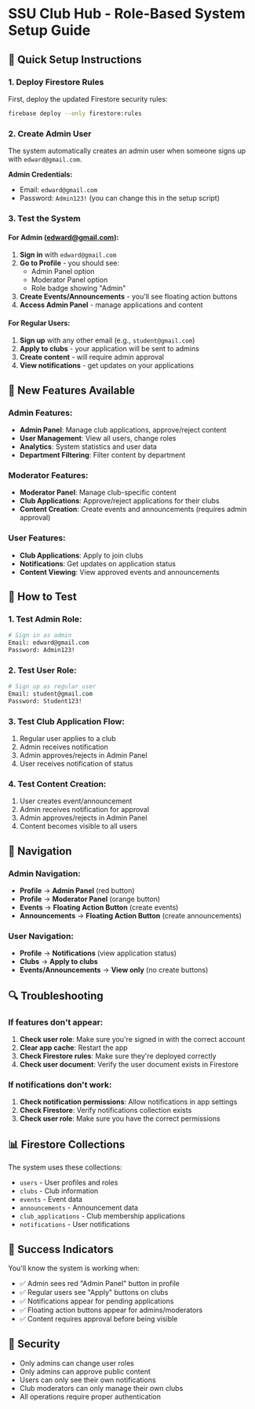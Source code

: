 # SSU Club Hub - Role-Based System Setup Guide

## 🚀 Quick Setup Instructions

### 1. Deploy Firestore Rules
First, deploy the updated Firestore security rules:

```bash
firebase deploy --only firestore:rules
```

### 2. Create Admin User
The system automatically creates an admin user when someone signs up with `edward@gmail.com`. 

**Admin Credentials:**
- Email: `edward@gmail.com`
- Password: `Admin123!` (you can change this in the setup script)

### 3. Test the System

#### For Admin (edward@gmail.com):
1. **Sign in** with `edward@gmail.com`
2. **Go to Profile** - you should see:
   - Admin Panel option
   - Moderator Panel option
   - Role badge showing "Admin"
3. **Create Events/Announcements** - you'll see floating action buttons
4. **Access Admin Panel** - manage applications and content

#### For Regular Users:
1. **Sign up** with any other email (e.g., `student@gmail.com`)
2. **Apply to clubs** - your application will be sent to admins
3. **Create content** - will require admin approval
4. **View notifications** - get updates on your applications

## 🎯 New Features Available

### Admin Features:
- **Admin Panel**: Manage club applications, approve/reject content
- **User Management**: View all users, change roles
- **Analytics**: System statistics and user data
- **Department Filtering**: Filter content by department

### Moderator Features:
- **Moderator Panel**: Manage club-specific content
- **Club Applications**: Approve/reject applications for their clubs
- **Content Creation**: Create events and announcements (requires admin approval)

### User Features:
- **Club Applications**: Apply to join clubs
- **Notifications**: Get updates on application status
- **Content Viewing**: View approved events and announcements

## 🔧 How to Test

### 1. Test Admin Role:
```bash
# Sign in as admin
Email: edward@gmail.com
Password: Admin123!
```

### 2. Test User Role:
```bash
# Sign up as regular user
Email: student@gmail.com
Password: Student123!
```

### 3. Test Club Application Flow:
1. Regular user applies to a club
2. Admin receives notification
3. Admin approves/rejects in Admin Panel
4. User receives notification of status

### 4. Test Content Creation:
1. User creates event/announcement
2. Admin receives notification for approval
3. Admin approves/rejects in Admin Panel
4. Content becomes visible to all users

## 📱 Navigation

### Admin Navigation:
- **Profile** → **Admin Panel** (red button)
- **Profile** → **Moderator Panel** (orange button)
- **Events** → **Floating Action Button** (create events)
- **Announcements** → **Floating Action Button** (create announcements)

### User Navigation:
- **Profile** → **Notifications** (view application status)
- **Clubs** → **Apply to clubs**
- **Events/Announcements** → **View only** (no create buttons)

## 🔍 Troubleshooting

### If features don't appear:
1. **Check user role**: Make sure you're signed in with the correct account
2. **Clear app cache**: Restart the app
3. **Check Firestore rules**: Make sure they're deployed correctly
4. **Check user document**: Verify the user document exists in Firestore

### If notifications don't work:
1. **Check notification permissions**: Allow notifications in app settings
2. **Check Firestore**: Verify notifications collection exists
3. **Check user role**: Make sure you have the correct permissions

## 📊 Firestore Collections

The system uses these collections:
- `users` - User profiles and roles
- `clubs` - Club information
- `events` - Event data
- `announcements` - Announcement data
- `club_applications` - Club membership applications
- `notifications` - User notifications

## 🎉 Success Indicators

You'll know the system is working when:
- ✅ Admin sees red "Admin Panel" button in profile
- ✅ Regular users see "Apply" buttons on clubs
- ✅ Notifications appear for pending applications
- ✅ Floating action buttons appear for admins/moderators
- ✅ Content requires approval before being visible

## 🔐 Security

- Only admins can change user roles
- Only admins can approve public content
- Users can only see their own notifications
- Club moderators can only manage their own clubs
- All operations require proper authentication 